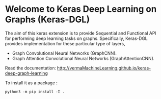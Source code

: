 # Welcome to Keras Deep Learning on Graphs (Keras-DGL)

The aim of this keras extension is to provide Sequential and Functional API for performing deep learning tasks on graphs. Specifically, Keras-DGL provides implementation for these particular type of layers, 

* Graph Convolutional Neural Networks (GraphCNN).
* Graph Attention Convolutional Neural Networks (GraphAttentionCNN). 

Read the documentation: <http://vermaMachineLearning.github.io/keras-deep-graph-learning>

To install it as a package : 
```
python3 -m pip install -I .
```